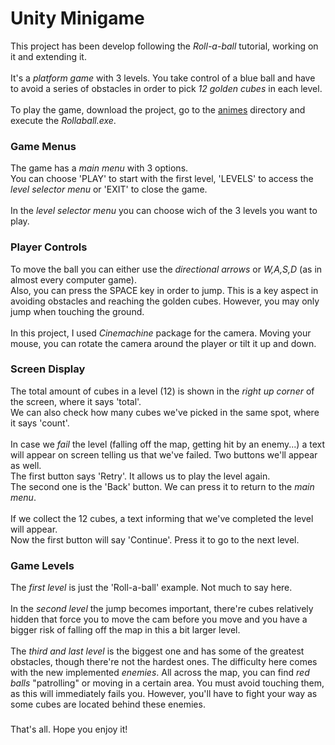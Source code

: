 # Unity Minigame
This project has been develop following the *Roll-a-ball* tutorial, working on it and extending it.<br/>
<br/>
It's a *platform game* with 3 levels. You take control of a blue ball and have to avoid a series of obstacles
in order to pick *12 golden cubes* in each level.<br/>
<br/>
To play the game, download the project, go to the <a href="Builds">animes</a> directory and execute the *Rollaball.exe*.

### Game Menus
The game has a *main menu* with 3 options.<br/>
You can choose 'PLAY' to start with the first level, 'LEVELS' to access the *level selector menu* or 'EXIT'
to close the game.<br/>
<br/>
In the *level selector menu* you can choose wich of the 3 levels you want to play.<br/>

### Player Controls
To move the ball you can either use the *directional arrows* or *W,A,S,D* (as in almost every computer game).<br/>
Also, you can press the SPACE key in order to jump. This is a key aspect in avoiding obstacles and reaching the golden cubes.
However, you may only jump when touching the ground.<br/>
<br/>
In this project, I used *Cinemachine* package for the camera. Moving your mouse, you can rotate the camera around
the player or tilt it up and down.<br/>

### Screen Display
The total amount of cubes in a level (12) is shown in the *right up corner* of the screen, where it says 'total'.<br/>
We can also check how many cubes we've picked in the same spot, where it says 'count'.<br/>
<br/>
In case we *fail* the level (falling off the map, getting hit by an enemy...) a text will appear on screen telling
us that we've failed. Two buttons we'll appear as well.<br/>
The first button says 'Retry'. It allows us to play the level again.<br/>
The second one is the 'Back' button. We can press it to return to the *main menu*.<br/>
<br/>
If we collect the 12 cubes, a text informing that we've completed the level will appear.<br/>
Now the first button will say 'Continue'. Press it to go to the next level.

### Game Levels
The *first level* is just the 'Roll-a-ball' example. Not much to say here.<br/>
<br/>
In the *second level* the jump becomes important, there're cubes relatively hidden that force you to move the cam
before you move and you have a bigger risk of falling off the map in this a bit larger level.<br/>
<br/>
The *third and last level* is the biggest one and has some of the greatest obstacles, though there're not the hardest ones.
The difficulty here comes with the new implemented *enemies*. All across the map, you can find *red balls* "patrolling" or
moving in a certain area. You must avoid touching them, as this will immediately fails you. However, you'll have to fight your
way as some cubes are located behind these enemies.<br/>

###
That's all. Hope you enjoy it!
